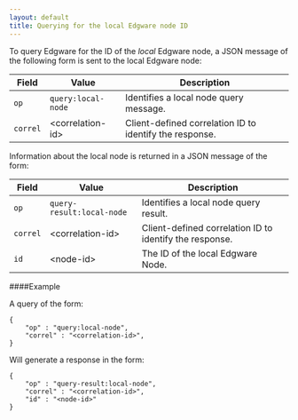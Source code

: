 ```yaml
---
layout: default
title: Querying for the local Edgware node ID
---
```


To query Edgware for the ID of the *local* Edgware node, a JSON message of the following form is sent to the local Edgware node:

| Field    | Value              | Description |
| -------- | ------------------ | ----------- | 
| `op`     | `query:local-node` | Identifies a local node query message. |
| `correl` | \<correlation-id>  | Client-defined correlation ID to identify the response. |

Information about the local node is returned in a JSON message of the form:

| Field    | Value                     | Description |
| -------- | ------------------------- | ----------- | 
| `op`     | `query-result:local-node` | Identifies a local node query result. |
| `correl` | \<correlation-id>         | Client-defined correlation ID to identify the response. |
| `id`     | \<node-id>                | The ID of the local Edgware Node. |

####Example   

A query of the form:

	{
		"op" : "query:local-node",
		"correl" : "<correlation-id>",
	}
    
Will generate a response in the form:

	{
		"op" : "query-result:local-node",
		"correl" : "<correlation-id>",
    	"id" : "<node-id>"
	}
    

